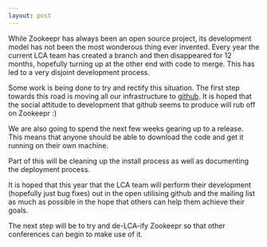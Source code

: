 ```yaml
---
layout: post
---
```


While Zookeepr has always been an open source project, its development model has
not been the most wonderous thing ever invented. Every year the current LCA team
has created a branch and then disappeared for 12 months, hopefully turning up at
the other end with code to merge. This has led to a very disjoint development
process.

Some work is being done to try and rectify this situation. The first step
towards this road is moving all our infrastructure to
[github](http://github.com/zookeepr). It is hoped that the social attitude to
development that github seems to produce will rub off on Zookeepr :)

We are also going to spend the next few weeks gearing up to a release. This
means that anyone should be able to download the code and get it running on
their own machine.

Part of this will be cleaning up the install process as well as documenting the
deployment process.

It is hoped that this year that the LCA team will perform their development
(hopefully just bug fixes) out in the open utilising github and the mailing list
as much as possible in the hope that others can help them achieve their goals.

The next step will be to try and de-LCA-ify Zookeepr so that other conferences
can begin to make use of it.

